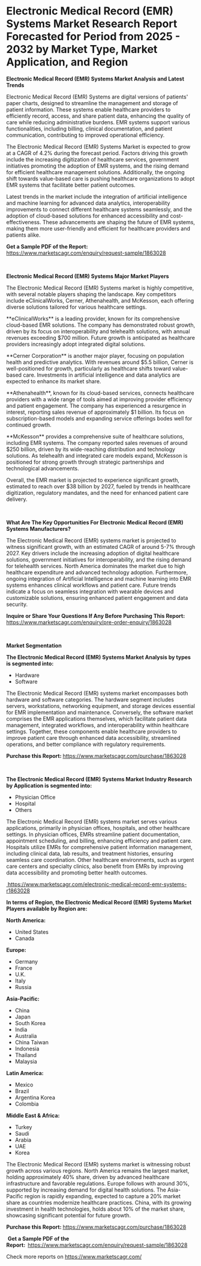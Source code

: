 <p><h1>Electronic Medical Record (EMR) Systems Market Research Report Forecasted for Period from 2025 -  2032 by Market Type, Market Application, and Region</h1></p><p><strong>Electronic Medical Record (EMR) Systems Market Analysis and Latest Trends</strong></p>
<p><p>Electronic Medical Record (EMR) Systems are digital versions of patients' paper charts, designed to streamline the management and storage of patient information. These systems enable healthcare providers to efficiently record, access, and share patient data, enhancing the quality of care while reducing administrative burdens. EMR systems support various functionalities, including billing, clinical documentation, and patient communication, contributing to improved operational efficiency.</p><p>The Electronic Medical Record (EMR) Systems Market is expected to grow at a CAGR of 4.2% during the forecast period. Factors driving this growth include the increasing digitization of healthcare services, government initiatives promoting the adoption of EMR systems, and the rising demand for efficient healthcare management solutions. Additionally, the ongoing shift towards value-based care is pushing healthcare organizations to adopt EMR systems that facilitate better patient outcomes.</p><p>Latest trends in the market include the integration of artificial intelligence and machine learning for advanced data analytics, interoperability improvements to connect different healthcare systems seamlessly, and the adoption of cloud-based solutions for enhanced accessibility and cost-effectiveness. These advancements are shaping the future of EMR systems, making them more user-friendly and efficient for healthcare providers and patients alike.</p></p>
<p><strong>Get a Sample PDF of the Report:&nbsp;</strong> <a href="https://www.marketscagr.com/enquiry/request-sample/1863028?utm_campaign=1869&utm_medium=2&utm_source=Github&utm_content=ia&utm_term=03032025&utm_id=electronic-medical-record-emr-systems">https://www.marketscagr.com/enquiry/request-sample/1863028</a></p>
<p>&nbsp;</p>
<p><strong>Electronic Medical Record (EMR) Systems Major Market Players</strong></p>
<p><p>The Electronic Medical Record (EMR) Systems market is highly competitive, with several notable players shaping the landscape. Key competitors include eClinicalWorks, Cerner, Athenahealth, and McKesson, each offering diverse solutions tailored for various healthcare settings.</p><p>**eClinicalWorks** is a leading provider, known for its comprehensive cloud-based EMR solutions. The company has demonstrated robust growth, driven by its focus on interoperability and telehealth solutions, with annual revenues exceeding $700 million. Future growth is anticipated as healthcare providers increasingly adopt integrated digital solutions.</p><p>**Cerner Corporation** is another major player, focusing on population health and predictive analytics. With revenues around $5.5 billion, Cerner is well-positioned for growth, particularly as healthcare shifts toward value-based care. Investments in artificial intelligence and data analytics are expected to enhance its market share.</p><p>**Athenahealth**, known for its cloud-based services, connects healthcare providers with a wide range of tools aimed at improving provider efficiency and patient engagement. The company has experienced a resurgence in interest, reporting sales revenue of approximately $1 billion. Its focus on subscription-based models and expanding service offerings bodes well for continued growth.</p><p>**McKesson** provides a comprehensive suite of healthcare solutions, including EMR systems. The company reported sales revenues of around $250 billion, driven by its wide-reaching distribution and technology solutions. As telehealth and integrated care models expand, McKesson is positioned for strong growth through strategic partnerships and technological advancements.</p><p>Overall, the EMR market is projected to experience significant growth, estimated to reach over $38 billion by 2027, fueled by trends in healthcare digitization, regulatory mandates, and the need for enhanced patient care delivery.</p></p>
<p>&nbsp;</p>
<p><strong>What Are The Key Opportunities For Electronic Medical Record (EMR) Systems Manufacturers?</strong></p>
<p><p>The Electronic Medical Record (EMR) systems market is projected to witness significant growth, with an estimated CAGR of around 5-7% through 2027. Key drivers include the increasing adoption of digital healthcare solutions, government initiatives for interoperability, and the rising demand for telehealth services. North America dominates the market due to high healthcare expenditure and advanced technology adoption. Furthermore, ongoing integration of Artificial Intelligence and machine learning into EMR systems enhances clinical workflows and patient care. Future trends indicate a focus on seamless integration with wearable devices and customizable solutions, ensuring enhanced patient engagement and data security.</p></p>
<p><strong>Inquire or Share Your Questions If Any Before Purchasing This Report:</strong> <a href="https://www.marketscagr.com/enquiry/pre-order-enquiry/1863028?utm_campaign=1869&utm_medium=2&utm_source=Github&utm_content=ia&utm_term=03032025&utm_id=electronic-medical-record-emr-systems">https://www.marketscagr.com/enquiry/pre-order-enquiry/1863028</a></p>
<p>&nbsp;</p>
<p><strong>Market Segmentation</strong></p>
<p><strong>The Electronic Medical Record (EMR) Systems Market Analysis by types is segmented into:</strong></p>
<p><ul><li>Hardware</li><li>Software</li></ul></p>
<p><p>The Electronic Medical Record (EMR) systems market encompasses both hardware and software categories. The hardware segment includes servers, workstations, networking equipment, and storage devices essential for EMR implementation and maintenance. Conversely, the software market comprises the EMR applications themselves, which facilitate patient data management, integrated workflows, and interoperability within healthcare settings. Together, these components enable healthcare providers to improve patient care through enhanced data accessibility, streamlined operations, and better compliance with regulatory requirements.</p></p>
<p><strong>Purchase this Report:&nbsp;</strong><a href="https://www.marketscagr.com/purchase/1863028?utm_campaign=1869&utm_medium=2&utm_source=Github&utm_content=ia&utm_term=03032025&utm_id=electronic-medical-record-emr-systems">https://www.marketscagr.com/purchase/1863028</a></p>
<p>&nbsp;</p>
<p><strong>The Electronic Medical Record (EMR) Systems Market Industry Research by Application is segmented into:</strong></p>
<p><ul><li>Physician Office</li><li>Hospital</li><li>Others</li></ul></p>
<p><p>The Electronic Medical Record (EMR) systems market serves various applications, primarily in physician offices, hospitals, and other healthcare settings. In physician offices, EMRs streamline patient documentation, appointment scheduling, and billing, enhancing efficiency and patient care. Hospitals utilize EMRs for comprehensive patient information management, including clinical data, lab results, and treatment histories, ensuring seamless care coordination. Other healthcare environments, such as urgent care centers and specialty clinics, also benefit from EMRs by improving data accessibility and promoting better health outcomes.</p></p>
<p><a href="https://www.marketscagr.com/electronic-medical-record-emr-systems-r1863028?utm_campaign=1869&utm_medium=2&utm_source=Github&utm_content=ia&utm_term=03032025&utm_id=electronic-medical-record-emr-systems">&nbsp;https://www.marketscagr.com/electronic-medical-record-emr-systems-r1863028</a></p>
<p><strong>In terms of Region, the Electronic Medical Record (EMR) Systems Market Players available by Region are:</strong></p>
<p>
    <p> <strong> North America: </strong>
        <ul>
            <li>United States</li>
            <li>Canada</li>
        </ul>
        </p> 
    <p> <strong> Europe: </strong>
        <ul>
            <li>Germany</li>
            <li>France</li>
            <li>U.K.</li>
            <li>Italy</li>
            <li>Russia</li>
        </ul>
        </p> 
    <p> <strong> Asia-Pacific: </strong>
        <ul>
            <li>China</li>
            <li>Japan</li>
            <li>South Korea</li>
            <li>India</li>
            <li>Australia</li>
            <li>China Taiwan</li>
            <li>Indonesia</li>
            <li>Thailand</li>
            <li>Malaysia</li>
        </ul>
        </p> 
    <p> <strong> Latin America: </strong>
        <ul>
            <li>Mexico</li>
            <li>Brazil</li>
            <li>Argentina Korea</li>
            <li>Colombia</li>
        </ul>
        </p> 
    <p> <strong> Middle East & Africa: </strong>
        <ul>
            <li>Turkey</li>
            <li>Saudi</li>
            <li>Arabia</li>
            <li>UAE</li>
            <li>Korea</li>
        </ul>
    </p>
    </p>
<p><p>The Electronic Medical Record (EMR) systems market is witnessing robust growth across various regions. North America remains the largest market, holding approximately 40% share, driven by advanced healthcare infrastructure and favorable regulations. Europe follows with around 30%, supported by increasing demand for digital health solutions. The Asia-Pacific region is rapidly expanding, expected to capture a 20% market share as countries modernize healthcare practices. China, with its growing investment in health technologies, holds about 10% of the market share, showcasing significant potential for future growth.</p></p>
<p><strong>Purchase this Report: </strong><a href="https://www.marketscagr.com/purchase/1863028?utm_campaign=1869&utm_medium=2&utm_source=Github&utm_content=ia&utm_term=03032025&utm_id=electronic-medical-record-emr-systems">https://www.marketscagr.com/purchase/1863028</a></p>
<p>&nbsp;<strong>Get a Sample PDF of the Report:&nbsp;&nbsp;</strong><a href="https://www.marketscagr.com/enquiry/request-sample/1863028?utm_campaign=1869&utm_medium=2&utm_source=Github&utm_content=ia&utm_term=03032025&utm_id=electronic-medical-record-emr-systems">https://www.marketscagr.com/enquiry/request-sample/1863028</a></p>
<p><strong></strong></p>
<p>Check more reports on <a href="https://www.marketscagr.com/?utm_campaign=1869&utm_medium=2&utm_source=Github&utm_content=ia&utm_term=03032025&utm_id=electronic-medical-record-emr-systems">https://www.marketscagr.com/</a></p>